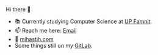 Hi there 👋

- 📚 Currently studying Computer Science at <a href="https://www.famnit.upr.si">UP Famnit</a>.
- 📫 Reach me here: [Email](mailto:mstih@proton.me)
- 🔗 [mihastih.com](mihastih.com)
- Some things still on my <a href="https://gitlab.com/mstih">GitLab</a>.






<!--
- 🔭 I’m currently working on ...
- 🌱 I’m currently learning ...
- 🤔 I’m looking for help with ...
- 💬 Ask me about ...
- 📫 How to reach me: ...
- ⚡ Fun fact: ...

PROBABLY NEVER GONNA USE
- 👯 I’m looking to collaborate on ...
- 😄 Pronouns: ...
-->

